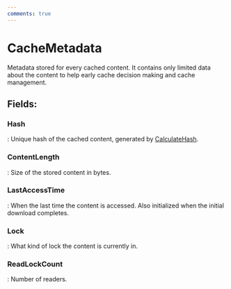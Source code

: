 ```yaml
---
comments: true
---
```

# CacheMetadata

Metadata stored for every cached content. It contains only limited data about the content to help early cache decision making and cache management. 

## **Fields**:
### **Hash**
: Unique hash of the cached content, generated by [CalculateHash](../Caching/HTTPCache.md#calculatehash). 
### **ContentLength**
: Size of the stored content in bytes. 
### **LastAccessTime**
: When the last time the content is accessed. Also initialized when the initial download completes. 
### **Lock**
: What kind of lock the content is currently in. 
### **ReadLockCount**
: Number of readers. 